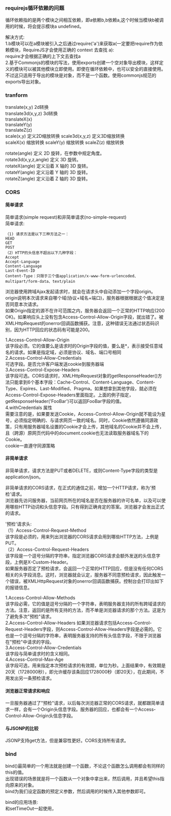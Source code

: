 ### requirejs循环依赖的问题  
循环依赖指的是两个模块之间相互依赖，即a依赖b,b依赖a,这个时候当模块b被调用的时候，将会提示模块a undefined。  

解决方式:  
1.b模块可以在a模块被引入之后通过require('a')来获取a(一定要把require作为依赖模块，RequireJS才会使用正确的 context 去查找 a):  
require才会根据正确的上下文去查找a    
2.基于Commonjs的模块的写法，使用exports创建一个空对象导出模块，这样定义的模块可以被其他模块立即使用。即使在循环依赖中，也可以安全的直接使用。 不过这只适用于导出的模块是对象，而不是一个函数。使用commonjs规范的exports导出对象。  

### tranform
translate(x,y) 2d转换  
translate3d(x,y,z) 3d转换  
translateX(x)  
translateY(y)  
translateZ(z)  
scale(x,y)  定义2D缩放转换
scale3d(x,y,z)  定义3D缩放转换  
scaleX(x)  缩放转换
scaleY(y)  缩放转换
scaleZ(z)  缩放转换

rotate(angle)   定义 2D 旋转，在参数中规定角度。  
rotate3d(x,y,z,angle)   定义 3D 旋转。   
rotateX(angle)  定义沿着 X 轴的 3D 旋转。    
rotateY(angle)  定义沿着 Y 轴的 3D 旋转。    
rotateZ(angle)  定义沿着 Z 轴的 3D 旋转。

### CORS
#### 简单请求
简单请求(simple request)和非简单请求(no-simple-request)    
简单请求:  
```
（1) 请求方法是以下三种方法之一：
HEAD
GET
POST
（2）HTTP的头信息不超出以下几种字段：
Accept
Accept-Language
Content-Language
Last-Event-ID
Content-Type：只限于三个值application/x-www-form-urlencoded、multipart/form-data、text/plain
```

浏览器使用跨域Ajax发起请求时，就会在请求头中自动添加一个字段origin。  
origin说明本次请求来自哪个域(协议+域名+端口)，服务器根据根据这个值决定是否同意本次请求。  
如果Origin指定的源不在许可范围之内，服务器会返回一个正常的HTTP响应(200 OK)。如果响应头上没有包含Access-Control-Allow-Origin字段，就出错了。被XMLHttpRequest的onerror回调函数捕获。注意，这种错误无法通过状态码识别，因为HTTP回应的状态码有可能是200。

1.Access-Control-Allow-Origin  
该字段必须。它的值要么是请求时的Origin字段的值，要么是*，表示接受任意域名的请求。如果是指定域，必须是协议、域名、端口号相同    
2.Access-Control-Allow-Credentials  
可选字段。是否允许客户端发送cookie到服务器端    
3.Access-Control-Expose-Headers  
该字段可选。CORS请求时，XMLHttpRequest对象的getResponseHeader()方法只能拿到6个基本字段：Cache-Control、Content-Language、Content-Type、Expires、Last-Modified、Pragma。如果想拿到其他字段，就必须在Access-Control-Expose-Headers里面指定。上面的例子指定，getResponseHeader('FooBar')可以返回FooBar字段的值。  
4.withCredentials 属性  
需要注意的是，如果要发送Cookie，Access-Control-Allow-Origin就不能设为星号，必须指定明确的、与请求网页一致的域名。同时，Cookie依然遵循同源政策，只有用服务器域名设置的Cookie才会上传，其他域名的Cookie并不会上传，且（跨源）原网页代码中的document.cookie也无法读取服务器域名下的Cookie。  
cookie一直遵守同源策略   

#### 非简单请求
非简单请求，请求方法是PUT或者DELETE，或则Content-Type字段的类型是application/json。  

非简单请求的CORS请求，在正式的通信之前，增加一个HTTP请求，称为'预检'请求。  
浏览器先访问服务器，当前网页所在的域名是否在服务器的许可名单，以及可以使用哪些HTTP动词和头信息字段。只有得到正确肯定的答案。浏览器才会发出正式的请求。    

'预检'请求头:  
（1）Access-Control-Request-Method  
该字段是必须的，用来列出浏览器的CORS请求会用到哪些HTTP方法，上例是PUT。  
（2）Access-Control-Request-Headers  
该字段是一个逗号分隔的字符串，指定浏览器CORS请求会额外发送的头信息字段，上例是X-Custom-Header。  
如果服务器否定了预检请求，会返回一个正常的HTTP回应，但是没有任何CORS相关的头字段消息。这时，浏览器就会认定，服务器不同意预检请求，因此触发一个错误，被XMLHttpRequest对象的onerror回调函数捕获。控制台会打印出如下的报错信息。    

1.Access-Control-Allow-Methods  
该字段必需，它的值是逗号分隔的一个字符串，表明服务器支持的所有跨域请求的方法。注意，返回的是所有支持的方法，而不单是浏览器请求的那个方法。这是为了避免多次"预检"请求。  
2.Access-Control-Allow-Headers
如果浏览器请求包括Access-Control-Request-Headers字段，则Access-Control-Allow-Headers字段是必需的。它也是一个逗号分隔的字符串，表明服务器支持的所有头信息字段，不限于浏览器在"预检"中请求的字段。  
3.Access-Control-Allow-Credentials  
该字段与简单请求时的含义相同。  
4.Access-Control-Max-Age  
该字段可选，用来指定本次预检请求的有效期，单位为秒。上面结果中，有效期是20天（1728000秒），即允许缓存该条回应1728000秒（即20天），在此期间，不用发出另一条预检请求。  

#### 浏览器正常请求和响应  
一旦服务器通过了"预检"请求，以后每次浏览器正常的CORS请求，就都跟简单请求一样，会有一个Origin头信息字段。服务器的回应，也都会有一个Access-Control-Allow-Origin头信息字段。  

#### 与JSONP的比较
JSONP支持get方法，但是兼容性更好。CORS支持所有请求。  

### bind
bind()最简单的一个用法就是创建一个函数，不论这个函数怎么调用都会有同样的this的值。  
出现错误的场景就是将一个函数从一个对象中拿出来，然后调用，并且希望this指向原来的对象。  
bind为我们设定函数的预定义参数，然后调用的时候传入其他参数即可。  

bind的应用场景:    
和setTimeOut一起使用，










